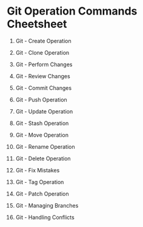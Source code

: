 # Git Operation Commands Cheetsheet

1. Git - Create Operation

2. Git - Clone Operation
3. Git - Perform Changes
4. Git - Review Changes
5. Git - Commit Changes
6.  Git - Push Operation
7.  Git - Update Operation
8.  Git - Stash Operation
9.  Git - Move Operation
10. Git - Rename Operation
11. Git - Delete Operation
12. Git - Fix Mistakes
13. Git - Tag Operation
14. Git - Patch Operation
15. Git - Managing Branches
16. Git - Handling Conflicts